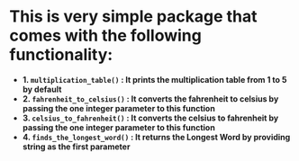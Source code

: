 # <b> This is very simple package that comes with the following functionality:
- <b> 1. `multiplication_table()` : It prints the multiplication table from 1 to 5 by default
- <b> 2. `fahrenheit_to_celsius()` : It converts the fahrenheit to celsius by passing the one integer parameter to this function
- <b> 3. `celsius_to_fahrenheit()` : It converts the celsius to fahrenheit by passing the one integer parameter to this function
- <b> 4. `finds_the_longest_word()` : It returns the Longest Word by providing string as the first parameter
